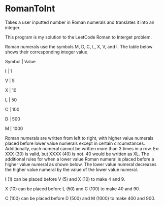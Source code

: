 # RomanToInt
Takes a user inputted number in Roman numerals and translates it into an integer.

This program is my solution to the LeetCode Roman to Interget problem.

Roman numerals use the symbols M, D, C, L, X, V, and I. The table below shows their corresponding integer value.

Symbol | Value

I | 1

V | 5

X | 10

L | 50

C | 100

D | 500

M | 1000

Roman numerals are written from left to right, with higher value numerals placed before lower value numerals except in certain circumstances.
Additionally, each numeral cannot be written more than 3 times in a row. Ex: XXX (30) is valid, but XXXX (40) is not. 40 would be written as XL. 
The additional rules for when a lower value Roman numeral is placed before a higher value numeral as shown below. The lower value numeral decreases the 
higher value numeral by the value of the lower value numeral.

I (1) can be placed before V (5) and X (10) to make 4 and 9. 

X (10) can be placed before L (50) and C (100) to make 40 and 90. 

C (100) can be placed before D (500) and M (1000) to make 400 and 900.
